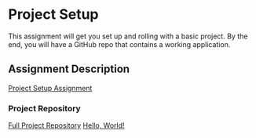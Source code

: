 # Project Setup
This assignment will get you set up and rolling with a basic project. By the end, you will have a GitHub repo that contains a working application.

## Assignment Description
[Project Setup Assignment](https://education.launchcode.org/liftoff/assignments/project-setup/)

### Project Repository
[Full Project Repository](https://github.com/sudokarst/foedsel)
[Hello, World!](https://github.com/sudokarst/foedsel/tree/flask00)